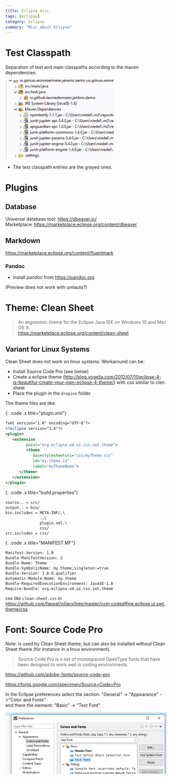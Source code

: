 ```yaml
---
title: Eclipse misc.
tags: [eclipse]
category: eclipse
summary: "Misc about Eclipse"
---
```


# Test Classpath

Separation of test and main classpaths according to the maven dependencies:

![Test Classpath](diverses/test_classpath.png "Test Classpath")

* The test classpath entries are the grayed ones.

# Plugins

## Database
Universal database tool: <https://dbeaver.io/>  
Marketplace: <https://marketplace.eclipse.org/content/dbeaver>

## Markdown

<https://marketplace.eclipse.org/content/fluentmark>

### Pandoc

* Install pandoc from <https://pandoc.org>

(Preview does not work with umlauts?)

# Theme: Clean Sheet

> An ergonomic theme for the Eclipse Java IDE on Windows 10 and Mac OS X.    
<https://marketplace.eclipse.org/content/clean-sheet>

## Variant for Linux Systems

Clean Sheet does not work on linux systems. Workaround can be:

* Install Source Code Pro (see below)
* Create a  eclipse theme (<http://blog.vogella.com/2012/07/11/eclipse-4-is-beautiful-create-your-own-eclipse-4-theme/>) with css similar to clen sheet
* Place the plugin in the `dropins` folder

 
 The theme files are like:
 
 {: .code .x title="plugin.xml"}
~~~xml
?xml version="1.0" encoding="UTF-8"?>
<?eclipse version="3.4"?>
<plugin>
   <extension
         point="org.eclipse.e4.ui.css.swt.theme">
         <theme
            basestylesheeturi="css/myTheme.css"
            id="my.theme.id"
            label="myThemeName">
      </theme>
   </extension>
</plugin>
~~~

{: .code .x title="build.properties"}
~~~
source.. = src/
output.. = bin/
bin.includes = META-INF/,\
               .,\
               plugin.xml,\
               css/
src.includes = css/
~~~

{: .code .x title="MANIFEST.MF"}
~~~
Manifest-Version: 1.0
Bundle-ManifestVersion: 2
Bundle-Name: Theme
Bundle-SymbolicName: my.theme;singleton:=true
Bundle-Version: 1.0.0.qualifier
Automatic-Module-Name: my.theme
Bundle-RequiredExecutionEnvironment: JavaSE-1.8
Require-Bundle: org.eclipse.e4.ui.css.swt.theme
~~~
 
css like `clean-sheet.css` in <https://github.com/fappel/xiliary/tree/master/com.codeaffine.eclipse.ui.swt.theme/css>
 

# Font:  Source Code Pro

Note: is used by Clean Sheet theme, but can also be installed without Clean Sheet theme (for instance in a linux environment).

> Source Code Pro is a set of monospaced OpenType fonts that have been designed to work well in coding environments.    

<https://github.com/adobe-fonts/source-code-pro>

<https://fonts.google.com/specimen/Source+Code+Pro>

In the Eclipse preferences select the section: "General" -> "Appearance" ->"Color and Fonts"  
and there the element: "Basic" -> "Text Font"


![colors and fonts](diverses/colors_and_fonts.png "Basic text font")